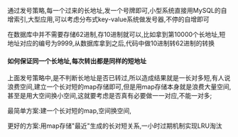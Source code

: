 通过发号策略,每一个过来的长地址,发一个号牌即可,小型系统直接用MySQL的自增索引,大型应用,可以考虑分布式key-value系统做发号器,不停的自增即可



在数据库中并不需要存储62进制,存10进制就可以,比如拿到第10000个长地址,短地址对应的编号为9999,从数据库拿到之后,代码中做10进制转62进制的转换

#### 如何保证同一个长地址,每次转出都是同样的短地址

上面发号策略中,是不判断长地址是否已转过,所以造成结果就是一长对多短,有人说浪费空间,建立一个长对短的map存储即可,但是用map存储本身就是浪费大量空间,甚至是用大空间换小空间,这就要考虑是否真有必要做一一对应,不能一对多;

最简单方案:建一个长对短的map,空间换空间,

更好的方案:用map存储"最近"生成的长对短关系,一小时过期机制实现LRU淘汰